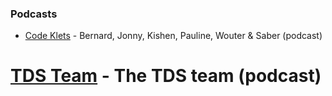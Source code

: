 ### Podcasts

* [Code Klets](https://open.spotify.com/show/0Sf8c3aGZmtGiNUEwgDTSu?si=bc273e44deae4584) - Bernard, Jonny, Kishen, Pauline, Wouter & Saber (podcast)
# [TDS Team](https://open.spotify.com/show/63diy2DtpHzQfeNVxAPZgU) - The TDS team (podcast)
